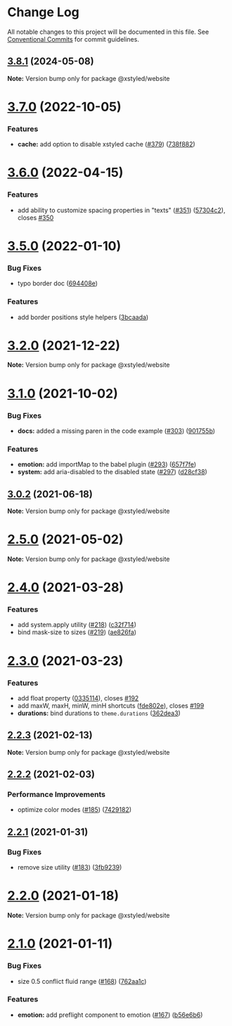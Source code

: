 # Change Log

All notable changes to this project will be documented in this file.
See [Conventional Commits](https://conventionalcommits.org) for commit guidelines.

## [3.8.1](https://github.com/styled-components/xstyled/compare/v3.8.0...v3.8.1) (2024-05-08)

**Note:** Version bump only for package @xstyled/website

# [3.7.0](https://github.com/gregberge/xstyled/compare/v3.6.0...v3.7.0) (2022-10-05)

### Features

- **cache:** add option to disable xstyled cache ([#379](https://github.com/gregberge/xstyled/issues/379)) ([738f882](https://github.com/gregberge/xstyled/commit/738f88229e7d3a144fb150be2c4ca71e514cda96))

# [3.6.0](https://github.com/gregberge/xstyled/compare/v3.5.1...v3.6.0) (2022-04-15)

### Features

- add ability to customize spacing properties in "texts" ([#351](https://github.com/gregberge/xstyled/issues/351)) ([57304c2](https://github.com/gregberge/xstyled/commit/57304c2fdf5c5eecd7dbceb218bd8da9ef9ab262)), closes [#350](https://github.com/gregberge/xstyled/issues/350)

# [3.5.0](https://github.com/gregberge/xstyled/compare/v3.4.0...v3.5.0) (2022-01-10)

### Bug Fixes

- typo border doc ([694408e](https://github.com/gregberge/xstyled/commit/694408e0044f214c20a510e5f4c2a8715c0c2fcb))

### Features

- add border positions style helpers ([3bcaada](https://github.com/gregberge/xstyled/commit/3bcaada8541af40cb40e9fbf691692cd597b8438))

# [3.2.0](https://github.com/gregberge/xstyled/compare/v3.1.2...v3.2.0) (2021-12-22)

**Note:** Version bump only for package @xstyled/website

# [3.1.0](https://github.com/gregberge/xstyled/compare/v3.0.3...v3.1.0) (2021-10-02)

### Bug Fixes

- **docs:** added a missing paren in the code example ([#303](https://github.com/gregberge/xstyled/issues/303)) ([901755b](https://github.com/gregberge/xstyled/commit/901755ba6d16eb621bacfe966886296cf2c6efdb))

### Features

- **emotion:** add importMap to the babel plugin ([#293](https://github.com/gregberge/xstyled/issues/293)) ([657f7fe](https://github.com/gregberge/xstyled/commit/657f7fe53b7f14a9523163aa0c1989655d83e058))
- **system:** add aria-disabled to the disabled state ([#297](https://github.com/gregberge/xstyled/issues/297)) ([d28cf38](https://github.com/gregberge/xstyled/commit/d28cf38425fef81c090cc95b47b62e2bfc440781))

## [3.0.2](https://github.com/gregberge/xstyled/compare/v3.0.1...v3.0.2) (2021-06-18)

**Note:** Version bump only for package @xstyled/website

# [2.5.0](https://github.com/gregberge/xstyled/compare/v2.4.1...v2.5.0) (2021-05-02)

**Note:** Version bump only for package @xstyled/website

# [2.4.0](https://github.com/gregberge/xstyled/compare/v2.3.0...v2.4.0) (2021-03-28)

### Features

- add system.apply utility ([#218](https://github.com/gregberge/xstyled/issues/218)) ([c32f714](https://github.com/gregberge/xstyled/commit/c32f71489c506c095bc8fb75dc41add9be2fe300))
- bind mask-size to sizes ([#219](https://github.com/gregberge/xstyled/issues/219)) ([ae826fa](https://github.com/gregberge/xstyled/commit/ae826fa9d69628433f2cd537a883c90b68a37d3d))

# [2.3.0](https://github.com/gregberge/xstyled/compare/v2.2.3...v2.3.0) (2021-03-23)

### Features

- add float property ([0335114](https://github.com/gregberge/xstyled/commit/0335114280242a2554e300e565065e083459550f)), closes [#192](https://github.com/gregberge/xstyled/issues/192)
- add maxW, maxH, minW, minH shortcuts ([fde802e](https://github.com/gregberge/xstyled/commit/fde802ec0e73b6fb6826936c4bac072348c275b3)), closes [#199](https://github.com/gregberge/xstyled/issues/199)
- **durations:** bind durations to `theme.durations` ([362dea3](https://github.com/gregberge/xstyled/commit/362dea3284a7a9a951ba1b26822dceed78d2ed4d))

## [2.2.3](https://github.com/gregberge/xstyled/compare/v2.2.2...v2.2.3) (2021-02-13)

**Note:** Version bump only for package @xstyled/website

## [2.2.2](https://github.com/gregberge/xstyled/compare/v2.2.1...v2.2.2) (2021-02-03)

### Performance Improvements

- optimize color modes ([#185](https://github.com/gregberge/xstyled/issues/185)) ([7429182](https://github.com/gregberge/xstyled/commit/7429182020bb54acaf38111196062422f74322c7))

## [2.2.1](https://github.com/gregberge/xstyled/compare/v2.2.0...v2.2.1) (2021-01-31)

### Bug Fixes

- remove size utility ([#183](https://github.com/gregberge/xstyled/issues/183)) ([3fb9239](https://github.com/gregberge/xstyled/commit/3fb92397a4f2e9e824504c16f2a12e84c46637d6))

# [2.2.0](https://github.com/gregberge/xstyled/compare/v2.1.0...v2.2.0) (2021-01-18)

**Note:** Version bump only for package @xstyled/website

# [2.1.0](https://github.com/smooth-code/xstyled/compare/v2.0.0...v2.1.0) (2021-01-11)

### Bug Fixes

- size 0.5 conflict fluid range ([#168](https://github.com/smooth-code/xstyled/issues/168)) ([762aa1c](https://github.com/smooth-code/xstyled/commit/762aa1ccf6e4829d0664481a2be2e2ad2c4a0bf9))

### Features

- **emotion:** add preflight component to emotion ([#167](https://github.com/smooth-code/xstyled/issues/167)) ([b56e6b6](https://github.com/smooth-code/xstyled/commit/b56e6b66c26f3854bc17d6622567081122556fb4))
